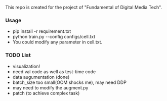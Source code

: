 This repo is created for the project of "Fundamental of Digital Media Tech".

### Usage
 + pip install -r requirement.txt
 + python train.py --config configs/cell.txt
 + You could modify any parameter in cell.txt.

### TODO List
 + visualization!
 + need val code as well as test-time code
 + data augumentation (done)
 + batch_size too small(OOM shocks me), may need DDP
 + may need to modify the augment.py
 + patch (to achieve complex task)
